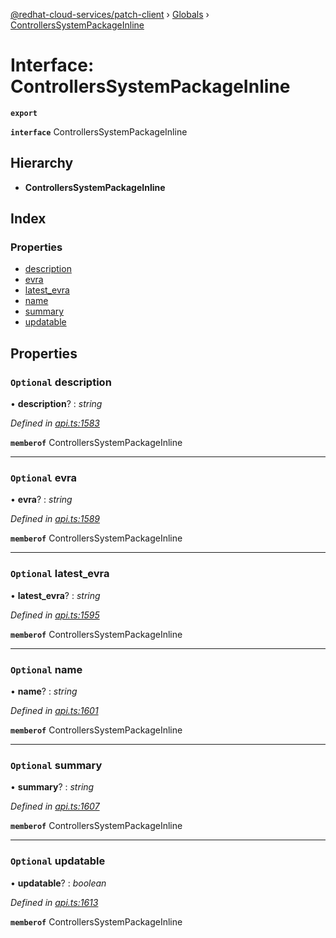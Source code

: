 [@redhat-cloud-services/patch-client](../README.md) › [Globals](../globals.md) › [ControllersSystemPackageInline](controllerssystempackageinline.md)

# Interface: ControllersSystemPackageInline

**`export`** 

**`interface`** ControllersSystemPackageInline

## Hierarchy

* **ControllersSystemPackageInline**

## Index

### Properties

* [description](controllerssystempackageinline.md#optional-description)
* [evra](controllerssystempackageinline.md#optional-evra)
* [latest_evra](controllerssystempackageinline.md#optional-latest_evra)
* [name](controllerssystempackageinline.md#optional-name)
* [summary](controllerssystempackageinline.md#optional-summary)
* [updatable](controllerssystempackageinline.md#optional-updatable)

## Properties

### `Optional` description

• **description**? : *string*

*Defined in [api.ts:1583](https://github.com/RedHatInsights/javascript-clients/blob/77019e3d/packages/patch/api.ts#L1583)*

**`memberof`** ControllersSystemPackageInline

___

### `Optional` evra

• **evra**? : *string*

*Defined in [api.ts:1589](https://github.com/RedHatInsights/javascript-clients/blob/77019e3d/packages/patch/api.ts#L1589)*

**`memberof`** ControllersSystemPackageInline

___

### `Optional` latest_evra

• **latest_evra**? : *string*

*Defined in [api.ts:1595](https://github.com/RedHatInsights/javascript-clients/blob/77019e3d/packages/patch/api.ts#L1595)*

**`memberof`** ControllersSystemPackageInline

___

### `Optional` name

• **name**? : *string*

*Defined in [api.ts:1601](https://github.com/RedHatInsights/javascript-clients/blob/77019e3d/packages/patch/api.ts#L1601)*

**`memberof`** ControllersSystemPackageInline

___

### `Optional` summary

• **summary**? : *string*

*Defined in [api.ts:1607](https://github.com/RedHatInsights/javascript-clients/blob/77019e3d/packages/patch/api.ts#L1607)*

**`memberof`** ControllersSystemPackageInline

___

### `Optional` updatable

• **updatable**? : *boolean*

*Defined in [api.ts:1613](https://github.com/RedHatInsights/javascript-clients/blob/77019e3d/packages/patch/api.ts#L1613)*

**`memberof`** ControllersSystemPackageInline
